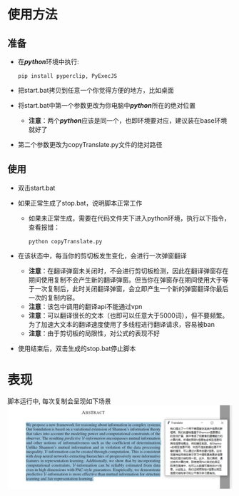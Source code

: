 # 使用方法

## 准备

- 在***python***环境中执行:
  
  ```shell
  pip install pyperclip, PyExecJS
  ```
  
- 把start.bat拷贝到任意一个你觉得方便的地方，比如桌面

- 将start.bat中第一个参数更改为你电脑中***python***所在的绝对位置

  - **注意**：两个***python***应该是同一个，也即环境要对应，建议装在base环境就好了

- 第二个参数更改为copyTranslate.py文件的绝对路径
## 使用

- 双击start.bat

- 如果正常生成了stop.bat，说明脚本正常工作

  - 如果未正常生成，需要在代码文件夹下进入python环境，执行以下指令，查看报错：

    ```shell
    python copyTranslate.py
    ```

- 在该状态中，每当你的剪切板发生变化，会进行一次弹窗翻译

  - **注意**：在翻译弹窗未关闭时，不会进行剪切板检测，因此在翻译弹窗存在期间使用复制不会产生新的翻译弹窗。但当你在弹窗存在期间使用大于等于一次复制后，此时关闭翻译弹窗，会立即产生一个新的弹窗翻译你最后一次的复制内容。
  - **注意**：该包中调用的翻译api不能通过vpn
  - **注意**：可以翻译很长的文本（也即可以任意大于5000词），但不要频繁。为了加速大文本的翻译速度使用了多线程进行翻译请求，容易被ban
  - **注意**：由于剪切板的局限性，对公式的表现不好

- 使用结束后，双击生成的stop.bat停止脚本

# 表现

脚本运行中, 每次复制会呈现如下场景
 ![show](./show.png)  